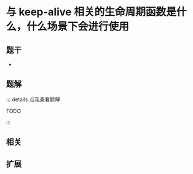# 与 keep-alive 相关的生命周期函数是什么，什么场景下会进行使用

## 题干

- 



## 题解

::: details 点我查看题解

  TODO

:::



## 相关



## 扩展
